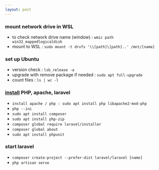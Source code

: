 ```yaml
---
layout: post
---
```

### mount network drive in WSL
- to check network drive name (window) : `wmic path win32_mappedlogicaldisk`
- mount to WSL : `sudo mount -t drvfs '\\[path]\[path]..' /mnt/[name]`

### set up Ubuntu
- version check : `lsb_release -a`
- upgrade with remove package if needed : `sudo apt full-upgrade`
- count files : `ls | wc -l`

### [install](https://laravel.com/docs/7.x/installation) PHP, apache, laravel
- `install apache / php : sudo apt install php libapache2-mod-php`
- `php --ini`
- `sudo apt install composer`
- `sudo apt install php-zip`
- `composer global require laravel/installer`
- `composer global about`
- `sudo apt install phpunit`

### start laravel
- `composer create-project --prefer-dist laravel/laravel [name]`
- `php artisan serve`
